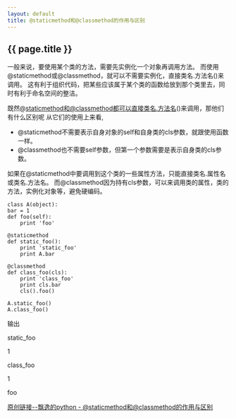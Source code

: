 ```yaml
---
layout: default
title: @staticmethod和@classmethod的作用与区别
---
```


## {{ page.title }}

一般来说，要使用某个类的方法，需要先实例化一个对象再调用方法。 而使用@staticmethod或@classmethod，就可以不需要实例化，直接类名.方法名()来调用。 这有利于组织代码，把某些应该属于某个类的函数给放到那个类里去，同时有利于命名空间的整洁。

既然@staticmethod和@classmethod都可以直接类名.方法名()来调用，那他们有什么区别呢 从它们的使用上来看,

- @staticmethod不需要表示自身对象的self和自身类的cls参数，就跟使用函数一样。
- @classmethod也不需要self参数，但第一个参数需要是表示自身类的cls参数。 

如果在@staticmethod中要调用到这个类的一些属性方法，只能直接类名.属性名或类名.方法名。 而@classmethod因为持有cls参数，可以来调用类的属性，类的方法，实例化对象等，避免硬编码。

	class A(object):  
	bar = 1  
	def foo(self):  
	    print 'foo'  
	
	@staticmethod  
	def static_foo():  
	    print 'static_foo'  
	    print A.bar  
	
	@classmethod  
	def class_foo(cls):  
	    print 'class_foo'  
	    print cls.bar  
	    cls().foo()

	A.static_foo()
	A.class_foo()

输出

static_foo

1

class_foo

1

foo

[原创链接--飘逸的python - @staticmethod和@classmethod的作用与区别](http://blog.csdn.net/handsomekang/article/details/9615239)